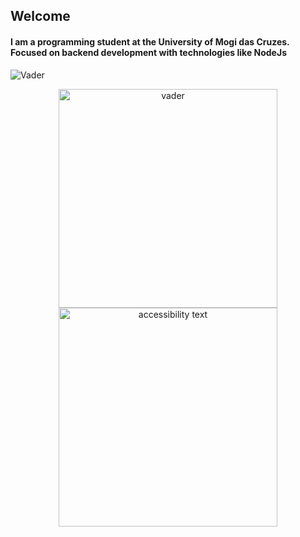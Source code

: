 ## Welcome
#### I am a programming student at the University of Mogi das Cruzes. Focused on backend development with technologies like NodeJs 
![Vader](https://c.tenor.com/OVhjxWihQwQAAAAC/darth-vader-dark-side.gif)


<p align="center">
  <img src="https://c.tenor.com/OVhjxWihQwQAAAAC/darth-vader-dark-side.gif" width="350" title="vader">
  <img src="your_relative_path_here_number_2_large_name" width="350" alt="accessibility text">
</p>
